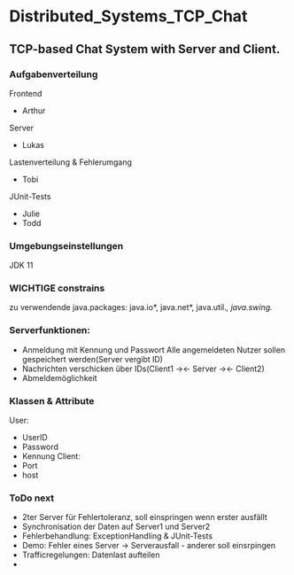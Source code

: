 # Distributed_Systems_TCP_Chat
## TCP-based Chat System with Server and Client.

### Aufgabenverteilung
Frontend
- Arthur

Server
- Lukas

Lastenverteilung & Fehlerumgang
- Tobi

JUnit-Tests
- Julie
- Todd

### Umgebungseinstellungen
JDK 11
### WICHTIGE constrains
zu verwendende java.packages: java.io*, java.net*, java.util.*, java.swing.*
### Serverfunktionen:
- Anmeldung mit Kennung und Passwort
Alle angemeldeten Nutzer sollen gespeichert werden(Server vergibt ID)
- Nachrichten verschicken über IDs(Client1 -><- Server -><- Client2)
- Abmeldemöglichkeit



### Klassen & Attribute
User:
- UserID
- Password
- Kennung
Client:
- Port
- host

### ToDo next
- 2ter Server für Fehlertoleranz, soll einspringen wenn erster ausfällt
- Synchronisation der Daten auf Server1 und Server2
- Fehlerbehandlung: ExceptionHandling & JUnit-Tests
- Demo: Fehler eines Server -> Serverausfall - anderer soll einsrpingen
- Trafficregelungen: Datenlast aufteilen
- 
